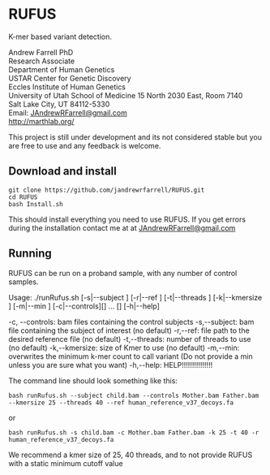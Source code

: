 RUFUS
=====

K-mer based variant detection. 

Andrew Farrell PhD               
Research Associate          
Department of Human Genetics              
USTAR Center for Genetic Discovery   
Eccles Institute of Human Genetics   
University of Utah School of Medicine​
15 North 2030 East, Room 7140         
Salt Lake City, UT 84112-5330        
Email: JAndrewRFarrell@gmail.com         
http://marthlab.org/

This project is still under development and its not considered stable but you are free to use and any feedback is welcome. 

## Download and install
```
git clone https://github.com/jandrewrfarrell/RUFUS.git   
cd RUFUS
bash Install.sh
```
This should install everything you need to use RUFUS.  If you get errors during the installation contact me at at JAndrewRFarrell@gmail.com

## Running 

RUFUS can be run on a proband sample, with any number of control samples.

Usage: 
./runRufus.sh [-s|--subject <arg>] [-r|--ref <arg>] [-t|--threads <arg>] [-k|--kmersize <arg>] [-m|--min <arg>] 
[-c|--controls][<controls-1>] ... [<controls-n>] [-h|--help]
 
 
-c, --controls: bam files containing the control subjects
-s,--subject: bam file containing the subject of interest (no default)
-r,--ref: file path to the desired reference file (no default)
-t,--threads: number of threads to use (no default)
-k,--kmersize: size of Kmer to use (no default)
-m,--min: overwrites the minimum k-mer count to call variant (Do not provide a min unless you are sure what you want)
-h,--help: HELP!!!!!!!!!!!!!!!
 


The command line should look something like this:

```
bash runRufus.sh --subject child.bam --controls Mother.bam Father.bam  --kmersize 25 --threads 40 --ref human_reference_v37_decoys.fa
```

or 

```
bash runRufus.sh -s child.bam -c Mother.bam Father.bam -k 25 -t 40 -r human_reference_v37_decoys.fa
```

We recommend a kmer size of 25, 40 threads, and to not provide RUFUS with a static minimum cutoff value




